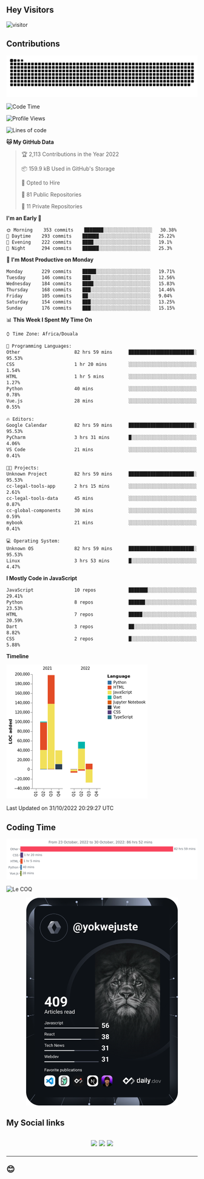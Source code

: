 ## Hey Visitors
![visitor](https://profile-counter.glitch.me/yokwejuste/count.svg)

## Contributions
<p align="center">
  <img src="https://raw.githubusercontent.com/yokwejuste/yokwejuste/output/github-contribution-grid-snake.svg" />
</p>

<!--START_SECTION:waka-->
![Code Time](http://img.shields.io/badge/Code%20Time-1%2C247%20hrs%2015%20mins-blue)

![Profile Views](http://img.shields.io/badge/Profile%20Views-13-blue)

![Lines of code](https://img.shields.io/badge/From%20Hello%20World%20I%27ve%20Written-372%20Thousand%20lines%20of%20code-blue)

**🐱 My GitHub Data** 

> 🏆 2,113 Contributions in the Year 2022
 > 
> 📦 159.9 kB Used in GitHub's Storage 
 > 
> 💼 Opted to Hire
 > 
> 📜 81 Public Repositories 
 > 
> 🔑 11 Private Repositories  
 > 
**I'm an Early 🐤** 

```text
🌞 Morning    353 commits    ███████░░░░░░░░░░░░░░░░░░   30.38% 
🌆 Daytime    293 commits    ██████░░░░░░░░░░░░░░░░░░░   25.22% 
🌃 Evening    222 commits    ████░░░░░░░░░░░░░░░░░░░░░   19.1% 
🌙 Night      294 commits    ██████░░░░░░░░░░░░░░░░░░░   25.3%

```
📅 **I'm Most Productive on Monday** 

```text
Monday       229 commits    █████░░░░░░░░░░░░░░░░░░░░   19.71% 
Tuesday      146 commits    ███░░░░░░░░░░░░░░░░░░░░░░   12.56% 
Wednesday    184 commits    ████░░░░░░░░░░░░░░░░░░░░░   15.83% 
Thursday     168 commits    ███░░░░░░░░░░░░░░░░░░░░░░   14.46% 
Friday       105 commits    ██░░░░░░░░░░░░░░░░░░░░░░░   9.04% 
Saturday     154 commits    ███░░░░░░░░░░░░░░░░░░░░░░   13.25% 
Sunday       176 commits    ███░░░░░░░░░░░░░░░░░░░░░░   15.15%

```


📊 **This Week I Spent My Time On** 

```text
⌚︎ Time Zone: Africa/Douala

💬 Programming Languages: 
Other                    82 hrs 59 mins      ████████████████████████░   95.53% 
CSS                      1 hr 20 mins        ░░░░░░░░░░░░░░░░░░░░░░░░░   1.54% 
HTML                     1 hr 5 mins         ░░░░░░░░░░░░░░░░░░░░░░░░░   1.27% 
Python                   40 mins             ░░░░░░░░░░░░░░░░░░░░░░░░░   0.78% 
Vue.js                   28 mins             ░░░░░░░░░░░░░░░░░░░░░░░░░   0.55%

🔥 Editors: 
Google Calendar          82 hrs 59 mins      ████████████████████████░   95.53% 
PyCharm                  3 hrs 31 mins       █░░░░░░░░░░░░░░░░░░░░░░░░   4.06% 
VS Code                  21 mins             ░░░░░░░░░░░░░░░░░░░░░░░░░   0.41%

🐱‍💻 Projects: 
Unknown Project          82 hrs 59 mins      ████████████████████████░   95.53% 
cc-legal-tools-app       2 hrs 15 mins       ░░░░░░░░░░░░░░░░░░░░░░░░░   2.61% 
cc-legal-tools-data      45 mins             ░░░░░░░░░░░░░░░░░░░░░░░░░   0.87% 
cc-global-components     30 mins             ░░░░░░░░░░░░░░░░░░░░░░░░░   0.59% 
mybook                   21 mins             ░░░░░░░░░░░░░░░░░░░░░░░░░   0.41%

💻 Operating System: 
Unknown OS               82 hrs 59 mins      ████████████████████████░   95.53% 
Linux                    3 hrs 53 mins       █░░░░░░░░░░░░░░░░░░░░░░░░   4.47%

```

**I Mostly Code in JavaScript** 

```text
JavaScript               10 repos            ███████░░░░░░░░░░░░░░░░░░   29.41% 
Python                   8 repos             ██████░░░░░░░░░░░░░░░░░░░   23.53% 
HTML                     7 repos             █████░░░░░░░░░░░░░░░░░░░░   20.59% 
Dart                     3 repos             ██░░░░░░░░░░░░░░░░░░░░░░░   8.82% 
CSS                      2 repos             █░░░░░░░░░░░░░░░░░░░░░░░░   5.88%

```


**Timeline**

![Chart not found](https://raw.githubusercontent.com/yokwejuste/yokwejuste/master/charts/bar_graph.png) 


 Last Updated on 31/10/2022 20:29:27 UTC
<!--END_SECTION:waka-->

## Coding Time

[![wakatime-stats](https://github.com/yokwejuste/yokwejuste/blob/master/images/stat.svg)](https://wakatime.com/@yokwejuste)

![Le COQ](https://metrics.lecoq.io/yokwejuste/)
<p align="center">
  <a href="#"><img src="https://github.com/yokwejuste/yokwejuste/blob/master/devcard.svg" width="400" alt="Yonkeu K. Steve's Dev Card"/></a>
</p>
<h2>My Social links<h2>
<p align="center">
  <a href="https://twitter.com/yokwejuste"><img src="https://img.shields.io/badge/twitter-%231DA1F2.svg?style=for-the-badge&logo=Twitter&logoColor=white"></a>
  <a href="https://linkedin.com/in/yokwejuste"><img src="https://img.shields.io/badge/linkedin-%230077B5.svg?style=for-the-badge&logo=linkedin&logoColor=white"></a>
  <a href="https://instagram.com/yokwejuste0"><img src="https://img.shields.io/badge/instagram-%23E4405F.svg?style=for-the-badge&logo=Instagram&logoColor=white"></a>
</p>
<hr>
😊
